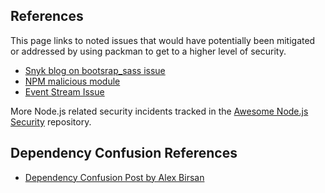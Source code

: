## References

This page links to noted issues that would have potentially been mitigated or addressed by using packman to get to a higher level of security.

- [Snyk blog on bootsrap_sass issue](https://snyk.io/blog/malicious-remote-code-execution-backdoor-discovered-in-the-popular-bootstrap-sass-ruby-gem/)
- [NPM malicious module](https://blog.npmjs.org/post/173526807575/reported-malicious-module-getcookies)
- [Event Stream Issue](https://github.com/dominictarr/event-stream/issues/116)

More Node.js related security incidents tracked in the [Awesome Node.js Security](https://github.com/lirantal/awesome-nodejs-security#security-incidents) repository.

## Dependency Confusion References

- [Dependency Confusion Post by Alex Birsan](https://medium.com/@alex.birsan/dependency-confusion-4a5d60fec610)

